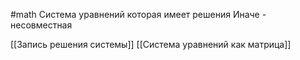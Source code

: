 #math 
Система уравнений которая имеет решения
Иначе - несовместная

[[Запись решения системы]]
[[Система уравнений как матрица]]